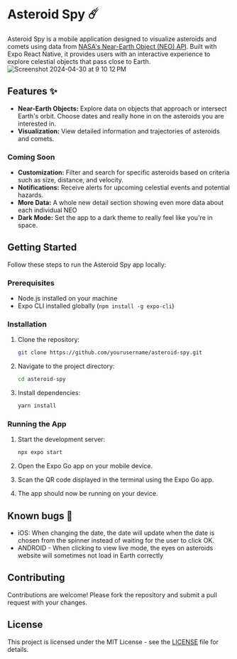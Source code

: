# Asteroid Spy :comet:

Asteroid Spy is a mobile application designed to visualize asteroids and comets using data from [NASA's Near-Earth Object (NEO) API](https://api.nasa.gov/). Built with Expo React Native, it provides users with an interactive experience to explore celestial objects that pass close to Earth.
![Screenshot 2024-04-30 at 9 10 12 PM](https://github.com/oneill-c/asteroid-spy/assets/11299155/27ad83be-6a7c-463a-b4d2-736101710191)

## Features :sparkles:

- **Near-Earth Objects:** Explore data on objects that approach or intersect Earth's orbit. Choose dates and really hone in on the asteroids you are interested in.
- **Visualization:** View detailed information and trajectories of asteroids and comets.

### Coming Soon
- **Customization:** Filter and search for specific asteroids based on criteria such as size, distance, and velocity.
- **Notifications:** Receive alerts for upcoming celestial events and potential hazards.
- **More Data:** A whole new detail section showing even more data about each individual NEO
- **Dark Mode:** Set the app to a dark theme to really feel like you're in space.

## Getting Started

Follow these steps to run the Asteroid Spy app locally:

### Prerequisites

- Node.js installed on your machine
- Expo CLI installed globally (`npm install -g expo-cli`)

### Installation

1. Clone the repository:

   ```bash
   git clone https://github.com/yourusername/asteroid-spy.git
   ```

2. Navigate to the project directory:

   ```bash
   cd asteroid-spy
   ```

3. Install dependencies:

   ```bash
   yarn install
   ```

### Running the App

1. Start the development server:

   ```bash
   npx expo start
   ```

2. Open the Expo Go app on your mobile device.

3. Scan the QR code displayed in the terminal using the Expo Go app.

4. The app should now be running on your device.

## Known bugs 🐛
* iOS: When changing the date, the date will update when the date is chosen from the spinner instead of waiting for the user to click OK.
* ANDROID - When clicking to view live mode, the eyes on asteroids website will sometimes not load in Earth correctly

## Contributing

Contributions are welcome! Please fork the repository and submit a pull request with your changes.

## License

This project is licensed under the MIT License - see the [LICENSE](LICENSE) file for details.
